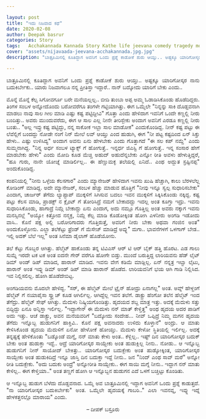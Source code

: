 ```yaml
---

layout: post
title: "ಇದು ನಿಜವಾದ ಕಥೆ"
date: 2020-02-08
author: Deepak basrur
categories: Story
tags:	Acchakannada Kannada Story Kathe life jeevana comedy tragedy money unemployment employment
cover: "assets/nijavaada-jeevana-acchakannada.jpg.jpg"
description: "ಬಾತ್ರೂಮಿನಲ್ಲಿ ಕೂತಿದ್ದಾಗ ಅವನಿಗೆ ಒಂದು ಪ್ರಶ್ನೆ ಕಾಡೋಕೆ ಶುರು ಆಯ್ತು.. ಅಷ್ಟಕ್ಕೂ ಯಾರಿಗೋಸ್ಕರ ನಾನು ಬದುಕಿರ್ಬೇಕು.. ಯಾರು ನಿಜವಾಗಲೂ ನನ್ನ ಪ್ರೀತಿಸ್ತಾ ಇದ್ದಾರೆ.. ನಾನ್ ಬದ್ಕೋದು ಯಾರಿಗೆ ಬೇಕು ಎಂದು.."

---
```


<p align ="justify">ಬಾತ್ರೂಮಿನಲ್ಲಿ ಕೂತಿದ್ದಾಗ ಅವನಿಗೆ ಒಂದು ಪ್ರಶ್ನೆ ಕಾಡೋಕೆ ಶುರು ಆಯ್ತು.. ಅಷ್ಟಕ್ಕೂ ಯಾರಿಗೋಸ್ಕರ ನಾನು ಬದುಕಿರ್ಬೇಕು.. ಯಾರು ನಿಜವಾಗಲೂ ನನ್ನ ಪ್ರೀತಿಸ್ತಾ ಇದ್ದಾರೆ.. ನಾನ್ ಬದ್ಕೋದು ಯಾರಿಗೆ ಬೇಕು ಎಂದು..</p>

<p align ="justify">ಮೊನ್ನೆ ಮೊನ್ನೆ ಕೆಲ್ಸ ಸಿಗೋವರ್ಗೂ ಬರೇ ಮನೆಯಲ್ಲಲ್ಲ.. ಬೀದಿ ತುಂಬಾ ಅಪ್ಪ ಅಮ್ಮ ಓಡಾಡಿಸಿಕೊಂಡು ಹೊಡೆದಿದ್ದರು. ತಿಂಗಳ ಸಂಬಳ ಅನ್ನೋದೊಂದು ಬರೋವರೆಗೂ ತಂಗಳೇ ಗಟ್ಟಿಯಾಗಿತ್ತು. ಈಗ ಒಮ್ಮೆಲೇ "ನಿನ್ನನ್ನು ಸಾಕಿ ದೊಡ್ಡವನಾಗಿ ಮಾಡಲು ನಾವು ಸಾಲ ಗೀಲ ಮಾಡಿ ಎಷ್ಟು ಕಷ್ಟ ಪಟ್ಟಿದ್ದೀವಿ" ಗೊತ್ತಾ ಎಂದು ಹೇಳಿದಾಗ ಇವನಿಗೆ ಒಂದೇ ಕಣ್ಣಲ್ಲಿ ನೀರು ಬಂದಿತ್ತು..<!--more--> ಅವರು ಮುಂದುವರೆದು, ಈಗ ಆ ಸಾಲ ಎಲ್ಲ ನೀನೇ ತೀರಿಸ್ಬೇಕು ಅಂದಾಗ ಅವನಿಗೆ ಎರಡೂ ಕಣ್ಣಲ್ಲಿ ನೀರು ಬಂತು.. "ಅಲ್ಲ ಇವ್ರು ಕಷ್ಟ ಪಟ್ಟಿದ್ದು, ನನ್ನ ಸಾಕೋಕ ಇಲ್ಲಾ ಸಾಲ ಮಾಡೋಕ" ಎಂದುಕೊಂಡಿದ್ದ. ನೀನ್ ಕಷ್ಟ ಪಟ್ಟು ಈ ಲೆವೆಲ್ಲಿಗೆ ಬಂದದ್ದು ನೋಡೇ ನಂಗೆ ನಿನ್ ಮೇಲೆ ಲವ್ ಆಯ್ತು ಎಂದ ಹುಡುಗಿ, ಈಗ "ನೀ ಪಟ್ಟ ಕಷ್ಟದಿಂದ ಏನ್ ಸಿಕ್ತು ಹೇಳು.. ಎಷ್ಟು ಉಳಿಸಿದ್ಯ" ಅಂದಾಗ ಅವನು ಏನು ಹೇಳಬೇಕು ಎಂದು ಗೊತ್ತಾಗದೆ "ಈ ಸಲ ಕಪ್ ನಮ್ದೆ" ಎಂದು ಸುಮ್ಮನಾಗಿದ್ದ. "ನಿನ್ನ ಅರ್ಧ ಸಂಬಳ ಟ್ಯಾಕ್ಸ್ ಗೆ ಹೋಗುತ್ತೆ.. ಇನ್ನರ್ಧ ಜಿಎಸ್ಟಿ ಗೆ ಹೋಗುತ್ತೆ.. ಇನ್ನ ಸಂಸಾರ ಹೇಗೆ ಮಾಡಬೇಕು ಹೇಳು" ಎಂದು ಮೋದಿ ಕೂಡ ಮೆಚ್ಚಿ ಅಹುದ್ ಅಹುದೆನ್ನಬೇಕು ಎನ್ನೋ ರೀತಿ ಅವಳು ಹೇಳುತ್ತಿದ್ದರೆ, "ಹೂ ಗುರು, ನಾನೇ ಯೋಚ್ನೆ ಮಾಡಿರ್ಲಿಲ್ಲ.. ಈ ಹೆಣ್ಣುಮಕ್ಳ ತಲೆಯಲ್ಲಿ ಏನಿದೆ.. ಎಂಥ ಅದ್ಬುತ ಸ್ರಷ್ಟಿನಪ್ಪ" ಅಂದುಕೊಂಡಿದ್ದ.</p>

<p align ="justify">ಕಂಪನಿಯಲ್ಲಿ "ನೀನು ಒಳ್ಳೆಯ ಕೆಲಸಗಾರ" ಎಂದು ಮ್ಯಾನೇಜರ್ ಹೇಳಿದಾಗ ಇವನು ಖುಷಿ ಹೆಚ್ಚಾಗಿ, ಕಾಲು ಬೆರಳಲೆಲ್ಲ ಕೋಡಿಂಗ್ ಮಾಡಿದ್ದ. ಅದೇ ಮ್ಯಾನೇಜರ್, ಸಂಬಳ ಹೆಚ್ಚು ಮಾಡುವ ಹೊತ್ತಿಗೆ "ನೀವು ಇನ್ನೂ ಸ್ವಲ್ಪ ಸುಧಾರಿಸಬೇಕು" ಎಂದಾಗ, ಚಾರ್ಜರ್ ತೆಗೆದು ಲ್ಯಾಪ್ಟಾಪ್ ಮುಕ್ಕಳಿಗೆ ಸಿಗಿಸುವ ಬದಲು ಇವನ ಮುಕ್ಕಳಿಗೆ ಸಿಕ್ಕಿಸಿಕೊಂಡು ನಕ್ಕಿದ್ದ. ಕಷ್ಟ ಪಟ್ಟು ಕೆಲಸ ಮಾಡಿ, ಪ್ರಾಡಕ್ಟ್ ನ ಕ್ಲೈಂಟ್ ಗೆ ತೋರಿಸಿದ್ರೆ ನಮಗೆ ಬೇಕಾದದ್ದು ಇದಲ್ಲ ಅಂತ ಕೂಗ್ತಾ ಇದ್ರು. ಇವನು ಸುಧಾರಿಸಿಕೊಂಡು, ಹಾಗಾದ್ರೆ ನಿಮ್ಗೆ ಬೇಕಾದ್ದು ಏನು ಎಂದಾಗ, ಅದು ನಮ್ಗೂ ಗೊತ್ತಿಲ್ಲ ಅಂತ ಅವರು ನಕ್ಕಾಗ ಇವನು ಮನಸ್ಸಿನಲ್ಲೆ "ಅಯ್ಯೋ ಕಿತ್ತೋದ ನನ್ಮಕ್ಳ, ನಿಮ್ಗೆ ಕೆಲ್ಸ ಮಾಡಿ ಕೊಡೋಕ್ಕಿಂತ ಹೋಗಿ ಎಳನೀರು ಅಂಗಡಿ ಇಡೋದು ವಾಸಿ.. ಕೊನೆ ಪಕ್ಷ ಅಲ್ಲಿ ಬರೋರಿಗಾದರು ಗೊತ್ತಿರುತ್ತೆ, ಅವರಿಗೆ ನೀರು ಬೇಕಾ ಅಥವಾ ಗಂಜಿನ ಅಂತ" ಅಂದುಕೊಳ್ಳೋನು. ಎಲ್ಲಾ ತಲೆಕೆಟ್ಟು ಫ್ರೆಂಡ್ ಗೆ ಮೆಸೇಜ್ ಮಾಡಿದ್ರೆ ಅವ್ನು" ಮಗಾ.. ಭಾವನೆಗಳಗೆ ಒಳಗಾಗ್ ಬೇಡ.. ಇಲ್ಲಿ ಅದಕ್ ಬೆಲೆ ಇಲ್ಲ" ಅಂತ ಸಿನೆಮಾ ಡೈಲಾಗ್ ಹೊಡೆಯೋನು.</p>

<p align ="justify">ತಲೆ ಕೆಟ್ಟು ಗೊಬ್ಬರ ಆಗಿತ್ತು. ಹೆಲ್ಮೆಟ್ ಹಾಕೊಂಡು ತನ್ನ ಟಿವಿಎಸ್ ಆರ್ ಟಿ ಆರ್ ಬೈಕ್ ಹತ್ತಿ ಹೊರಟ. ಎಡ ಗಾಲು ಸುಮ್ನೆ ಇರದೇ ಟಕ ಟಕ ಅಂತ ಐದನೇ ಗೇರ್ ವರೆಗೂ ಹೋಗೇ ಬಿಡ್ತು. ಮುಂದೆ ಬರುತ್ತಿದ್ದ ಲಾರಿಯವನು ಹೆಡ್ ಲೈಟ್ ಡಿಮ್ ಅಂಡ್ ಡಿಪ್ ಮಾಡಿದ, ಹಾರಾನ್ ಮಾಡಿದ. ಇವನು ವೇಗ ಕಡಿಮೆ ಮಾಡ್ಲಿಲ್ಲ. ಏನ್ ನನ್ನತ್ರ ಇಲ್ವಾ ಲೈಟು, ಹಾರಾನ್ ಅಂತ ಇವ್ನು ಡಿಮ್ ಅಂಡ್ ಡಿಪ್ ಮಾಡಿ ಹಾರಾನ್ ಹೊಡೆದ. ಲಾರಿಯವನಿಗೆ ಭಯ ಆಗಿ ಗಾಡಿ ನಿಲ್ಲಿಸಿದ. ಇವ ನಿಲ್ಲಿಸಲಿಲ್ಲ. ಹೋಗಿ ಹೊಡೆದೇಬಿಟ್ಟ.</p>

<p align ="justify">ಅಂಗಡಿಯವನು ಮೊದಲೇ ಹೇಳಿದ್ದ. "ಸರ್, ಈ ಹೆಲ್ಮೆಟ್ ಮೇಲೆ ಟ್ರೈನ್ ಹೋದ್ರು ಏನಾಗಲ್ಲ" ಅಂತ. ಅವ್ನ್ ಹೇಳ್ದಂಗೆ ಹೆಲ್ಮೆಟ್ ಗೆ ನಯಾಪೈಸಾ ಸ್ಕ್ರ್ಯಾಚ್ ಕೂಡ ಆಗಿರ್ಲಿಲ್ಲ. ಆಗಿದ್ದೆಲ್ಲ ಇವನ ತಲೆಗೆ. ಡಾಕ್ಟ್ರು ಹೆಂಗೋ ತಲೆನ ಹೆಲ್ಮೆಟ್ ಇಂದ ತೆಗೆದ್ರು. ಹೆಲ್ಮೆಟ್ ಸೇಫ್ ಆಗಿತ್ತು. ಮೆದುಳು ನಿಷ್ಕ್ರಿಯಗೊಂಡಿತ್ತು. ಹೃದಯದ ಶಬ್ದ ಮಾತ್ರ ಇತ್ತು. ಅದಕ್ಕೆ ಮೆದುಳು ಸತ್ತು ಬಿದ್ದಿದ್ದು ಏನೂ ಅನ್ನಿಸ್ತಾ ಇರ್ಲಿಲ್ಲ. "ಇದ್ದಾಗೇನ್ ಈ ಮೆದುಳು ನನ್ ಮಾತ್ ಕೇಳ್ತಿತ್ತ" ಅಂಥ ಹೃದಯ ಅದರ ಪಾಡಿಗೆ ಅದು ಇತ್ತು. ಆಚೆ ಡಾಕ್ಟ್ರು, ಅವನ ಮನೆಯವರಿಗೆ "ಬದ್ಕೋದು ಸಂದೇಹ... ನೀವ್ ಒಪ್ಪಿದ್ರೆ ನಿಮ್ಮ ಮಗನ ಹೃದಯ ತೆಗೆದು ಇನ್ನೊಬ್ಬ ಹುಡುಗನಿಗೆ ಹಾಕ್ತಿವಿ.. ಕೊನೆ ಪಕ್ಷ  ಅವನಾದರು ಉಳಿದು ಕೊಳ್ತಾನೆ" ಅಂದ್ರು. ಆ ಮಾತು ಕೇಳಿಸಿಕೊಂಡ ಹೃದಯ ಮೆದುಳಿಗೆ ಏನೋ ಹೇಳೋಕೆ ಹೋಯ್ತು. ಮೆದುಳು ಕೇಳೋ ಸ್ಥಿತಿಯಲ್ಲಿ ಇರ್ಲಿಲ್ಲ. ಅದಕ್ಕೆ ತನ್ನಷ್ಟಕ್ಕೆ ಹೇಳಿಕೊಂತು "ಬಡ್ಕೊಂಡೆ ಮಗ್ನೆ, ನನ್ ಮಾತು ಕೇಳು ಅಂತ.. ಕೆಳ್ಲಿಲ್ಲ.. ಇಷ್ಟ್ ದಿನ ಯಾರಿಗೋಸ್ಕರ ಬದುಕ್ ಬೇಕು ಅಂತ ಹುಡುಕ್ತಾ ಇದ್ದೆ.. ಆದ್ರೆ ಯಾರಿಗೋಸ್ಕರ ಸಾಯ್ಬೇಕು ಅಂತ ಹುಡುಕ್ಲಿಲ್ಲ ನೀನು.. ನೋಡು.. ಆ ಇನ್ನೊಬ್ಬ ಹುಡುಗನಿಗೆ ನೀನ್ ಸಾಯೋದ್ ಬೇಕಿತ್ತು.. ಯಾರಿಗೋಸ್ಕರ ಬದುಕ್ಬೇಕು ಅಂತ ಹುಡ್ಕೋಕ್ಕಿಂತ, ಯಾರಿಗೋಸ್ಕರ ಸಾಯ್ಬೇಕು ಅಂತ ಹುಡುಕಿದಿದ್ರೆ ಇನ್ನೂ ಜಾಸ್ತಿ ದಿನ ಬದುಕ್ತಾ ಇದ್ದೆ ನೀನು.. ಜನ "ನಿಂದ್ ಎಂಥ ಸಾವ್ ಮರೆ" ಅನ್ನೋ ರೀತಿ ಬದುಕ್ಬೇಕು. "ಅದು ಬದುಕು ಅಂದ್ರೆ" ಅನ್ನೋರೀತಿ ಸಾಯ್ಬೇಕು.. ಈಗ ಸಾಯಿ ಮಗ್ನೆ ನೀನು..  ಇದ್ದಾಗ ನನ್ ಮಾತು ಕೇಳಿಲ್ಲ.. ಈಗ ಕೇಳ್ತಿಯಾ.." ಅಂತ ತಣ್ಣಗೆ ಹೋಗಿ ಆ ಇನ್ನೊಬ್ಬನ ಹುಡುಗನ ಎದೆ ಒಳಗೆ ಬಚ್ಚಿಟ್ಟು ಕೊಂಡಿತು.</p>

<p align ="justify">ಆ ಇನ್ನೊಬ್ಬ ಹುಡುಗ ಬೆಳೆದು ದೊಡ್ಡವನಾದ. ಒಮ್ಮೆ ಅವ ಬಾತ್ರೂಮಿನಲ್ಲಿ ಇದ್ದಾಗ ಅವನಿಗೆ ಒಂದು ಪ್ರಶ್ನೆ ಕಾಡುತ್ತದೆ. "ನಾ ಯಾರಿಗೋಸ್ಕರ ಬದುಕಿರ್ಬೇಕು" ಅಂತ. ಒಮ್ಮೆಲೇ ಹೃದಯಕ್ಕೆ ಗಾಬರಿ.." ಎಲಾ ಇವನವ್ನ, ಇವ್ನು ಇದ್ನೆ ಹೇಳಕತ್ತನಲ್ಲೊ ಮಾರಾಯ" ಎಂದು.</p>

<p align="center"> – ದೀಪಕ್ ಬಸ್ರೂರು </p>

